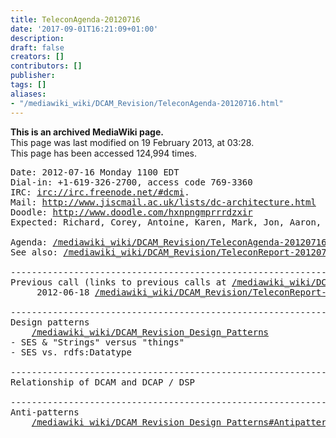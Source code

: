 ```yaml
---
title: TeleconAgenda-20120716
date: '2017-09-01T16:21:09+01:00'
description: 
draft: false
creators: []
contributors: []
publisher: 
tags: []
aliases:
- "/mediawiki_wiki/DCAM_Revision/TeleconAgenda-20120716.html"
---
```


 **This is an archived MediaWiki page.**  
This page was last modified on 19 February 2013, at 03:28.  
This page has been accessed 124,994 times.

<pre>Date: 2012-07-16 Monday 1100 EDT
Dial-in: +1-619-326-2700, access code 769-3360
IRC: <a href="irc://irc.freenode.net/#dcmi" class="external free" rel="nofollow">irc://irc.freenode.net/#dcmi</a>.
Mail: <a href="http://www.jiscmail.ac.uk/lists/dc-architecture.html" class="external free" rel="nofollow">http://www.jiscmail.ac.uk/lists/dc-architecture.html</a>
Doodle: <a href="http://www.doodle.com/hxnpngmprrrdzxir" class="external free" rel="nofollow">http://www.doodle.com/hxnpngmprrrdzxir</a>
Expected: Richard, Corey, Antoine, Karen, Mark, Jon, Aaron, Gordon, Michael

Agenda: <a href="/mediawiki_wiki/DCAM_Revision/TeleconAgenda-20120716.md" class="external free" rel="nofollow">/mediawiki_wiki/DCAM_Revision/TeleconAgenda-20120716</a>
See also: <a href="/mediawiki_wiki/DCAM_Revision/TeleconReport-20120716.md" class="external free" rel="nofollow">/mediawiki_wiki/DCAM_Revision/TeleconReport-20120716</a> [after call]

----------------------------------------------------------------------
Previous call (links to previous calls at <a href="/mediawiki_wiki/DCAM_Revision.md" class="external free" rel="nofollow">/mediawiki_wiki/DCAM_Revision</a>)
     2012-06-18 <a href="/mediawiki_wiki/DCAM_Revision/TeleconReport-201206xx.md" class="external free" rel="nofollow">/mediawiki_wiki/DCAM_Revision/TeleconReport-201206xx</a>

----------------------------------------------------------------------
Design patterns
    <a href="/mediawiki_wiki/DCAM_Revision_Design_Patterns.md" class="external free" rel="nofollow">/mediawiki_wiki/DCAM_Revision_Design_Patterns</a>
- SES &amp; "Strings" versus "things"
- SES vs. rdfs:Datatype

----------------------------------------------------------------------
Relationship of DCAM and DCAP / DSP

----------------------------------------------------------------------
Anti-patterns
    <a href="/mediawiki_wiki/DCAM_Revision_Design_Patterns#Antipatterns.md" class="external free" rel="nofollow">/mediawiki_wiki/DCAM_Revision_Design_Patterns#Antipatterns</a>
</pre>
